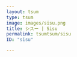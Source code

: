 ```yaml
---
layout: tsum
type: tsum
image: images/sisu.png
title: シスー | Sisu
permalink: tsumtsum/sisu
ID: "sisu"

---
```


